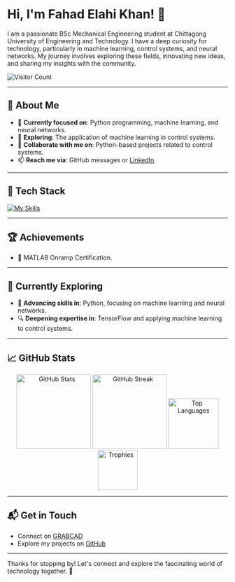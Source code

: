 # Hi, I'm Fahad Elahi Khan! 👋

I am a passionate BSc Mechanical Engineering student at Chittagong University of Engineering and Technology. I have a deep curiosity for technology, particularly in machine learning, control systems, and neural networks. My journey involves exploring these fields, innovating new ideas, and sharing my insights with the community.

![Visitor Count](https://komarev.com/ghpvc/?username=fahadelahikhan&color=blue)

---

## 🚀 About Me

- 🔭 **Currently focused on**: Python programming, machine learning, and neural networks.
- 🌱 **Exploring**: The application of machine learning in control systems.
- 💞️ **Collaborate with me on**: Python-based projects related to control systems.
- 📫 **Reach me via**: GitHub messages or [LinkedIn](https://www.linkedin.com/in/fahadelahikhan/).

---

## 💼 Tech Stack

[![My Skills](https://skillicons.dev/icons?i=py,tensorflow,matlab,latex,c,cpp,fortran,git,html,css)](https://skillicons.dev)

---

## 🏆 Achievements

- 🌟 MATLAB Onramp Certification.

---

## 🌱 Currently Exploring

- 🚀 **Advancing skills in**: Python, focusing on machine learning and neural networks.
- 🔍 **Deepening expertise in**: TensorFlow and applying machine learning to control systems.

---

## 📈 GitHub Stats

<div align="center">
  <img height="170em" src="https://github-readme-stats.vercel.app/api?username=fahadelahikhan&theme=vue-dark&show_icons=true&hide_border=true&count_private=true" alt="GitHub Stats" />
  <img height="170em" src="https://github-readme-streak-stats.herokuapp.com/?user=fahadelahikhan&theme=vue-dark&hide_border=true" alt="GitHub Streak" />
  <img height="115em" src="https://github-readme-stats.vercel.app/api/top-langs/?username=fahadelahikhan&theme=vue-dark&hide_border=true&layout=compact" alt="Top Languages" />
  <img height="91em" src="https://github-profile-trophy.vercel.app/?username=fahadelahikhan&theme=darkhub&no-frame=true&no-bg=true&row=1&column=6" alt="Trophies" />
</div>

---

## 📬 Get in Touch

- Connect on [GRABCAD](https://grabcad.com/fahad.elahi.khan-1)
- Explore my projects on [GitHub](https://github.com/fahadelahikhan)

---

Thanks for stopping by! Let's connect and explore the fascinating world of technology together. 🚀
